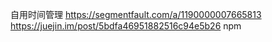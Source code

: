 自用时间管理
https://segmentfault.com/a/1190000007665813
https://juejin.im/post/5bdfa46951882516c94e5b26
npm 
